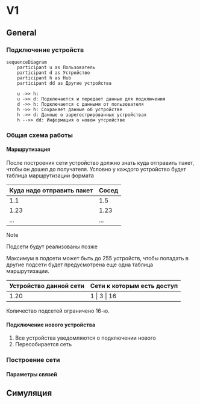 # V1

## General

### Подключение устройств
```mermaid
sequenceDiagram
    participant u as Пользователь
    participant d as Устройство
    participant h as Hub
    participant dd as Другие устройства
    
	u ->> h: 
	u ->> d: Подключается и передает данные для подключения
	d ->> h: Подключается с данными от пользователя
	h ->> h: Сохраняет данные об устройстве
	h ->> d: Данные о зарегестрированных устройствах
	h -->> dd: Информация о новом утсройстве
```

### Общая схема работы

#### Маршрутизация
После построения сети устройство должно знать куда отправить пакет,
чтобы он дошел до получателя. Условно у каждого устройство будет таблица маршрутизации
формата 

| Куда надо отправить пакет | Сосед |
| ------------------------- | ----- |
| 1.1                       | 1.5   |
| 1.23                      | 1.23  |
| ...                       | ...   |

> [!note]
> Подсети будут реализованы позже

Максимум в подсети может быть до 255 устройств, чтобы попадать в другие подсети
будет предусмотрена еще одна таблица маршрутизации.

| Устройство данной сети     | Сети к которым есть доступ |
| -------------------------- | -------------------------- |
| 1.20                       | 1 \| 3 \| 16               |

Количество подсетей ограничено 16-ю.

#### Подключение нового устройства
1) Все устройства уведомляются о подключении нового
2) Пересобирается сеть

### Построение сети

#### Параметры связей



## Симуляция